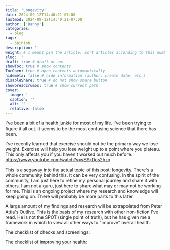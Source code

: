 ```yaml
---
title: 'Longevity'
date: 2024-09-12T14:40:21-07:00
lastmod: 2024-09-12T14:40:21-07:00
author: ['Danny']
categories:
  - blog
tags:
  - opinion
description: ''
weight: # 1 means pin the article, sort articles according to this number
slug: ''
draft: true # draft or not
showToc: true # show contents
TocOpen: true # open contents automantically
hidemeta: false # hide information (author, create date, etc.)
disableShare: true # do not show share button
showbreadcrumbs: true # show current path
cover:
  image: ''
  caption: ''
  alt: ''
  relative: false
---
```


I've been a bit of a health junkie for most of my life. I've been trying to
figure it all out. It seems to be the most confusing science that there has
been.

I've recently learned that exercise should not be the primary way we lose
weight. Exercise will help you lose weight up to a point where you plateau. This
only affects you if you haven't worked out much before.
https://www.youtube.com/watch?v=vSSkDos2hzo

This is a segaway into the actual topic of this post: longevity. There's a whole
community behind this. It can be very confusing. In the spirit of the community,
I am just here to refine my personal journey and share it with others. I am not
a guru, just here to share what may or may not be working for me. This is an
ongoing project where my research and knowledge will keep going on. There will
probably be more parts to this later.

A large amount of my findings and research will be extrapolated from Peter
Attia's Outlive. This is the basis of my research with other non-fiction I've
read. He is not the SPOT (single point of truth), but he has given me a
framework in which to view all other ways to "improve" overall health.

The checklist of checks and screenings:

The checklist of improving your health:
